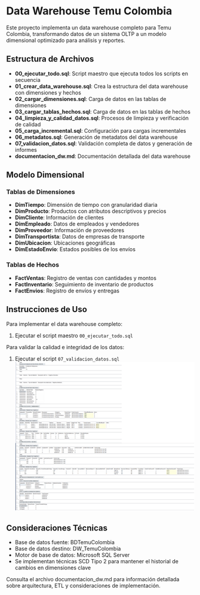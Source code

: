 # Data Warehouse Temu Colombia

Este proyecto implementa un data warehouse completo para Temu Colombia, transformando datos de un sistema OLTP a un modelo dimensional optimizado para análisis y reportes.

## Estructura de Archivos

- **00_ejecutar_todo.sql**: Script maestro que ejecuta todos los scripts en secuencia
- **01_crear_data_warehouse.sql**: Crea la estructura del data warehouse con dimensiones y hechos
- **02_cargar_dimensiones.sql**: Carga de datos en las tablas de dimensiones
- **03_cargar_tablas_hechos.sql**: Carga de datos en las tablas de hechos
- **04_limpieza_y_calidad_datos.sql**: Procesos de limpieza y verificación de calidad
- **05_carga_incremental.sql**: Configuración para cargas incrementales
- **06_metadatos.sql**: Generación de metadatos del data warehouse
- **07_validacion_datos.sql**: Validación completa de datos y generación de informes
- **documentacion_dw.md**: Documentación detallada del data warehouse

## Modelo Dimensional

### Tablas de Dimensiones
- **DimTiempo**: Dimensión de tiempo con granularidad diaria
- **DimProducto**: Productos con atributos descriptivos y precios
- **DimCliente**: Información de clientes
- **DimEmpleado**: Datos de empleados y vendedores
- **DimProveedor**: Información de proveedores
- **DimTransportista**: Datos de empresas de transporte
- **DimUbicacion**: Ubicaciones geográficas
- **DimEstadoEnvio**: Estados posibles de los envíos

### Tablas de Hechos
- **FactVentas**: Registro de ventas con cantidades y montos
- **FactInventario**: Seguimiento de inventario de productos
- **FactEnvios**: Registro de envíos y entregas

## Instrucciones de Uso

Para implementar el data warehouse completo:

1. Ejecutar el script maestro `00_ejecutar_todo.sql`

Para validar la calidad e integridad de los datos:

1. Ejecutar el script `07_validacion_datos.sql`
![alt text](images/image.png)

## Consideraciones Técnicas

- Base de datos fuente: BDTemuColombia
- Base de datos destino: DW_TemuColombia
- Motor de base de datos: Microsoft SQL Server
- Se implementan técnicas SCD Tipo 2 para mantener el historial de cambios en dimensiones clave

Consulta el archivo documentacion_dw.md para información detallada sobre arquitectura, ETL y consideraciones de implementación.
